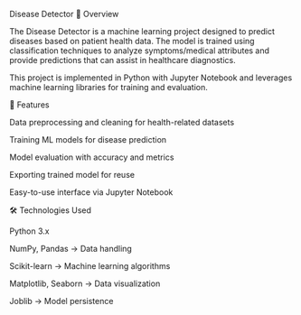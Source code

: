 Disease Detector
📌 Overview

The Disease Detector is a machine learning project designed to predict diseases based on patient health data.
The model is trained using classification techniques to analyze symptoms/medical attributes and provide predictions that can assist in healthcare diagnostics.

This project is implemented in Python with Jupyter Notebook and leverages machine learning libraries for training and evaluation.

🚀 Features

Data preprocessing and cleaning for health-related datasets

Training ML models for disease prediction

Model evaluation with accuracy and metrics

Exporting trained model for reuse

Easy-to-use interface via Jupyter Notebook

🛠 Technologies Used

Python 3.x

NumPy, Pandas → Data handling

Scikit-learn → Machine learning algorithms

Matplotlib, Seaborn → Data visualization

Joblib → Model persistence
